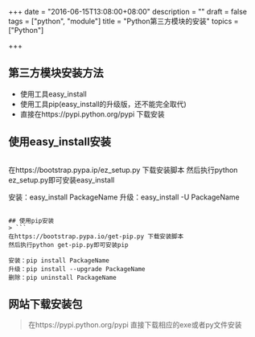 +++
date = "2016-06-15T13:08:00+08:00"
description = ""
draft = false
tags = ["python", "module"]
title = "Python第三方模块的安装"
topics = ["Python"]

+++

## 第三方模块安装方法
* 使用工具easy_install
* 使用工具pip(easy_install的升级版，还不能完全取代)
* 直接在https://pypi.python.org/pypi 下载安装

## 使用easy_install安装
> ```
在https://bootstrap.pypa.ip/ez_setup.py 下载安装脚本
然后执行python ez_setup.py即可安装easy_install

安装：easy_install PackageName
升级：easy_install -U PackageName
```

## 使用pip安装
> ```
在https://bootstrap.pypa.io/get-pip.py 下载安装脚本
然后执行python get-pip.py即可安装pip

安装：pip install PackageName
升级：pip install --upgrade PackageName
删除：pip uninstall PackageName
```

## 网站下载安装包
> 在https://pypi.python.org/pypi 直接下载相应的exe或者py文件安装
